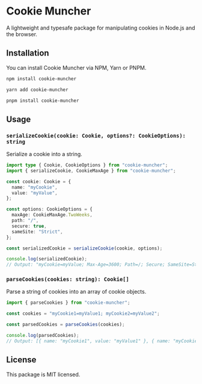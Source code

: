 # Cookie Muncher
A lightweight and typesafe package for manipulating cookies in Node.js and the browser.

## Installation
You can install Cookie Muncher via NPM, Yarn or PNPM.

```sh
npm install cookie-muncher
```

```sh
yarn add cookie-muncher
```

```sh
pnpm install cookie-muncher
```

## Usage
### `serializeCookie(cookie: Cookie, options?: CookieOptions): string`
Serialize a cookie into a string.

```ts
import type { Cookie, CookieOptions } from "cookie-muncher";
import { serializeCookie, CookieMaxAge } from "cookie-muncher";

const cookie: Cookie = {
  name: "myCookie",
  value: "myValue",
};

const options: CookieOptions = {
  maxAge: CookieMaxAge.TwoWeeks,
  path: "/",
  secure: true,
  sameSite: "Strict",
};

const serializedCookie = serializeCookie(cookie, options);

console.log(serializedCookie);
// Output: "myCookie=myValue; Max-Age=3600; Path=/; Secure; SameSite=Strict"
```

### `parseCookies(cookies: string): Cookie[]`
Parse a string of cookies into an array of cookie objects.

```ts
import { parseCookies } from "cookie-muncher";

const cookies = "myCookie1=myValue1; myCookie2=myValue2";

const parsedCookies = parseCookies(cookies);

console.log(parsedCookies); 
// Output: [{ name: "myCookie1", value: "myValue1" }, { name: "myCookie2", value: "myValue2" }]
```

## License
This package is MIT licensed.